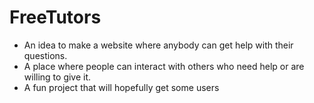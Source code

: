 # FreeTutors
- An idea to make a website where anybody can get help with their questions.
- A place where people can interact with others who need help or are willing to give it.
- A fun project that will hopefully get some users
